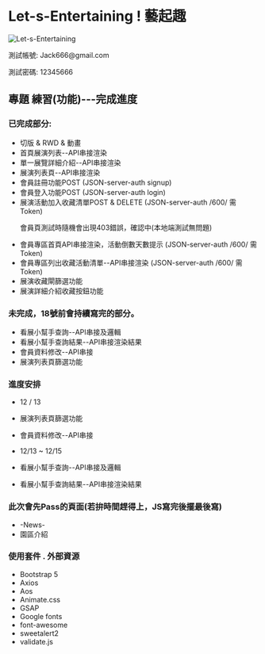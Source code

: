# Let-s-Entertaining ! 藝起趣
<img alt="Let-s-Entertaining" src="https://i.imgur.com/Upvw21J.png">

<p>測試帳號: Jack666@gmail.com</p>
<p>測試密碼: 12345666</p>

## 專題 練習(功能)---完成進度
### 已完成部分:
- 切版 & RWD & 動畫
- 首頁展演列表--API串接渲染
- 單一展覽詳細介紹--API串接渲染
- 展演列表頁--API串接渲染
- 會員註冊功能POST (JSON-server-auth signup)
- 會員登入功能POST (JSON-server-auth login)
- 展演活動加入收藏清單POST & DELETE (JSON-server-auth /600/ 需Token) 
  <p>會員頁測試時隨機會出現403錯誤，確認中(本地端測試無問題)</p>
- 會員專區首頁API串接渲染，活動倒數天數提示 (JSON-server-auth /600/ 需Token)
- 會員專區列出收藏活動清單--API串接渲染 (JSON-server-auth /600/ 需Token)
- 展演收藏閘篩選功能
- 展演詳細介紹收藏按鈕功能


### 未完成，18號前會持續寫完的部分。
- 看展小幫手查詢--API串接及邏輯
- 看展小幫手查詢結果--API串接渲染結果
- 會員資料修改--API串接
- 展演列表頁篩選功能

### 進度安排
- 12 / 13 
- 展演列表頁篩選功能
- 會員資料修改--API串接

- 12/13 ~ 12/15
- 看展小幫手查詢--API串接及邏輯
- 看展小幫手查詢結果--API串接渲染結果

### 此次會先Pass的頁面(若拚時間趕得上，JS寫完後擺最後寫)
- -News-
- 園區介紹

### 使用套件 . 外部資源
- Bootstrap 5
- Axios
- Aos
- Animate.css
- GSAP
- Google fonts
- font-awesome
- sweetalert2
- validate.js